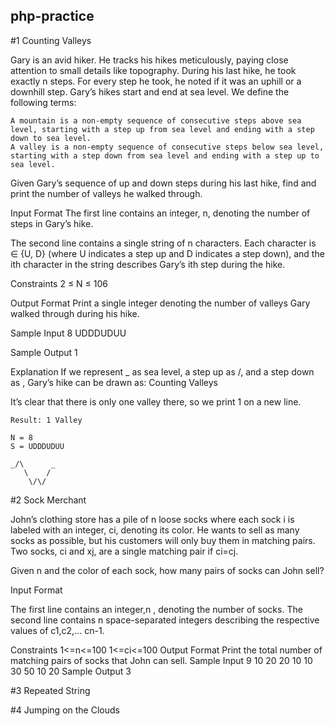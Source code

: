 ## php-practice

#1 Counting Valleys

 Gary is an avid hiker. He tracks his hikes meticulously, paying close attention to small details like topography. During his last hike, he took exactly n steps. For every step he took, he noted if it was an uphill or a downhill step. Gary’s hikes start and end at sea level. We define the following terms:

    A mountain is a non-empty sequence of consecutive steps above sea level, starting with a step up from sea level and ending with a step down to sea level.
    A valley is a non-empty sequence of consecutive steps below sea level, starting with a step down from sea level and ending with a step up to sea level.

Given Gary’s sequence of up and down steps during his last hike, find and print the number of valleys he walked through.

Input Format
The first line contains an integer, n, denoting the number of steps in Gary’s hike.

The second line contains a single string of n characters. Each character is ∈ {U, D} (where U indicates a step up and D indicates a step down), and the ith character in the string describes Gary’s ith step during the hike.

Constraints
2 ≤ N ≤ 106

Output Format
Print a single integer denoting the number of valleys Gary walked through during his hike.

Sample Input
8
UDDDUDUU

Sample Output
1

Explanation
If we represent _ as sea level, a step up as /, and a step down as \, Gary’s hike can be drawn as:
Counting Valleys

It’s clear that there is only one valley there, so we print 1 on a new line.

    Result: 1 Valley
    
    N = 8
    S = UDDDUDUU
    
    _/\      _
       \    /
        \/\/



#2 Sock Merchant

John’s clothing store has a pile of n loose socks where each sock i is labeled with an integer, ci, denoting its color. He wants to sell as many socks as possible, but his customers will only buy them in matching pairs. Two socks, ci and xj, are a single matching pair if ci=cj.

Given n and the color of each sock, how many pairs of socks can John sell?

Input Format

The first line contains an integer,n , denoting the number of socks.
The second line contains n space-separated integers describing the respective values of c1,c2,… cn-1.

Constraints
1<=n<=100 1<=ci<=100 Output Format Print the total number of matching pairs of socks that John can sell. Sample Input 9 10 20 20 10 10 30 50 10 20 Sample Output 3

#3 Repeated String

#4 Jumping on the Clouds 